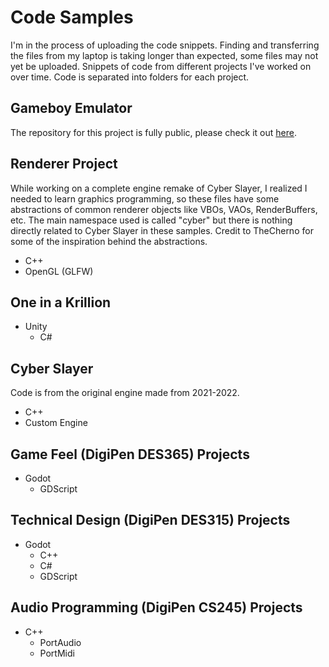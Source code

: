 # Code Samples
I'm in the process of uploading the code snippets. Finding and transferring the files from my laptop is taking longer than expected, some files may not yet be uploaded.
Snippets of code from different projects I've worked on over time. Code is separated into folders for each project.

## Gameboy Emulator
The repository for this project is fully public, please check it out [here](https://github.com/doing-it-sideways/gameboy-emulator).

## Renderer Project
While working on a complete engine remake of Cyber Slayer, I realized I needed to learn graphics programming, so these files have some abstractions of common renderer objects like VBOs, VAOs, RenderBuffers, etc.
The main namespace used is called "cyber" but there is nothing directly related to Cyber Slayer in these samples.
Credit to TheCherno for some of the inspiration behind the abstractions.
- C++
- OpenGL (GLFW)

## One in a Krillion
- Unity
  - C#

## Cyber Slayer
Code is from the original engine made from 2021-2022.
- C++
- Custom Engine

## Game Feel (DigiPen DES365) Projects
- Godot
  - GDScript

## Technical Design (DigiPen DES315) Projects
- Godot
  - C++
  - C#
  - GDScript
 
## Audio Programming (DigiPen CS245) Projects
- C++
  - PortAudio
  - PortMidi
